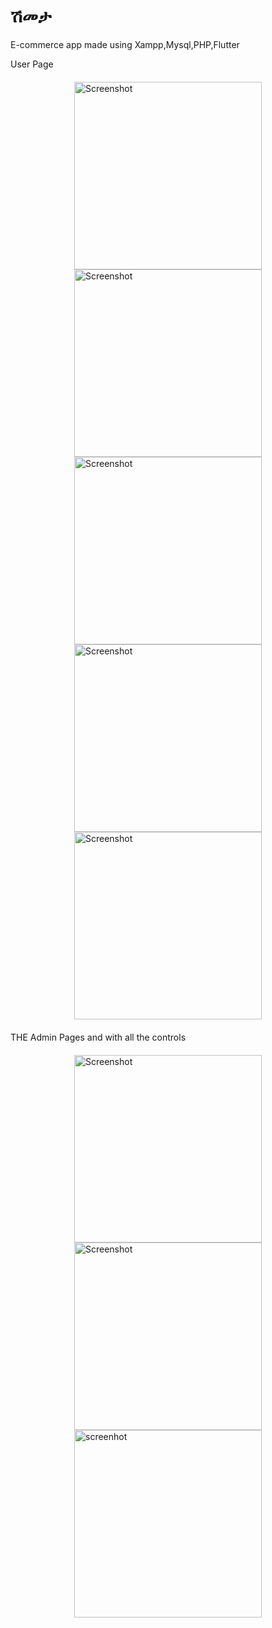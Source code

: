# ሽመታ
E-commerce app made using Xampp,Mysql,PHP,Flutter

User Page
<div style="display:flex; flex-wrap:wrap; justify-content:center; margin: 20px;">

<img src="https://github.com/yosephyonas/shmeta/assets/101545038/6794bf9e-e064-4d3e-bfe7-fb55107bf2cf" alt="Screenshot" width="300">
<img src="https://github.com/yosephyonas/shmeta/assets/101545038/0f699138-db82-47e2-9eda-dfe322296fd8" alt="Screenshot" width="300">
<img src="https://github.com/yosephyonas/shmeta/assets/101545038/e6d0d0c4-80b4-4f67-a9cf-c60de6ec4cdb" alt="Screenshot" width="300">
<img src="https://github.com/yosephyonas/shmeta/assets/101545038/2aa13cad-4b8a-4fc8-8e45-d2eeb8531cd3" alt="Screenshot" width="300">
<img src="https://github.com/yosephyonas/shmeta/assets/101545038/79fda890-9829-4692-ae0d-73c2cb032f87" alt="Screenshot" width="300">
</div>

THE Admin Pages and with all the controls

<div style="display:flex; flex-wrap:wrap; justify-content:center; margin: 20px;">
<img src="https://github.com/yosephyonas/shmeta/assets/101545038/18cb5933-fc00-4faf-8bd8-536c1e2cf19b" alt="Screenshot" width="300">
<img src="https://github.com/yosephyonas/shmeta/assets/101545038/44bbf5b1-5878-447e-b44e-68f169642a14" alt="Screenshot" width="300">
<img src = "https://github.com/yosephyonas/shmeta/assets/101545038/3e972a93-43c5-4595-a178-512b3eab9fb7" alt="screenhot" width="300">
</div>
